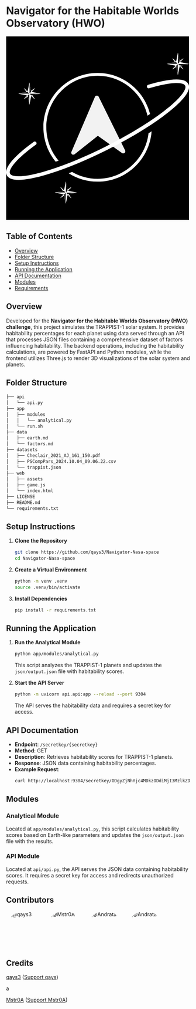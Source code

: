 # Navigator for the Habitable Worlds Observatory (HWO)

![alt text](img/EXOATLAS-2.png)


## Table of Contents
- [Overview](#overview)
- [Folder Structure](#folder-structure)
- [Setup Instructions](#setup-instructions)
- [Running the Application](#running-the-application)
- [API Documentation](#api-documentation)
- [Modules](#modules)
- [Requirements](#requirements)

## Overview
Developed for the **Navigator for the Habitable Worlds Observatory (HWO) challenge**, this project simulates the TRAPPIST-1 solar system. It provides habitability percentages for each planet using data served through an API that processes JSON files containing a comprehensive dataset of factors influencing habitability. The backend operations, including the habitability calculations, are powered by FastAPI and Python modules, while the frontend utilizes Three.js to render 3D visualizations of the solar system and planets.


## Folder Structure
```
├── api
│   └── api.py
├── app
│   ├── modules
│   │   └── analytical.py
│   └── run.sh
├── data
│   ├── earth.md
│   └── factors.md
├── datasets
│   ├── Checlair_2021_AJ_161_150.pdf
│   ├── PSCompPars_2024.10.04_09.06.22.csv
│   └── trappist.json
├── web
│   ├── assets
│   ├── game.js
│   └── index.html
├── LICENSE
├── README.md
└── requirements.txt
```

## Setup Instructions
1. **Clone the Repository**
   ```bash
   git clone https://github.com/qays3/Navigator-Nasa-space
   cd Navigator-Nasa-space
   ```

2. **Create a Virtual Environment**
   ```bash
   python -m venv .venv
   source .venv/bin/activate
   ```

3. **Install Dependencies**
   ```bash
   pip install -r requirements.txt
   ```

## Running the Application
1. **Run the Analytical Module**
   ```bash
   python app/modules/analytical.py
   ```
   This script analyzes the TRAPPIST-1 planets and updates the `json/output.json` file with habitability scores.

2. **Start the API Server**
   ```bash
   python -m uvicorn api.api:app --reload --port 9304
   ```
   The API serves the habitability data and requires a secret key for access.

## API Documentation
- **Endpoint**: `/secretkey/{secretkey}`
- **Method**: GET
- **Description**: Retrieves habitability scores for TRAPPIST-1 planets.
- **Response**: JSON data containing habitability percentages.
- **Example Request**:
  ```bash
  curl http://localhost:9304/secretkey/ODgyZjNhYjc4MDkzODdiMjI3MzlkZDVhMmYxNTAyMTc=
  ```

## Modules
### Analytical Module
Located at `app/modules/analytical.py`, this script calculates habitability scores based on Earth-like parameters and updates the `json/output.json` file with the results.

### API Module
Located at `api/api.py`, the API serves the JSON data containing habitability scores. It requires a secret key for access and redirects unauthorized requests.

## Contributors

<div style="display: flex; align-items: center; margin-bottom: 20px;">
    <a href="https://github.com/qays3" style="text-decoration: none; display: flex; align-items: center;">
        <img src="https://github.com/qays3.png" alt="@qays3" title="@qays3" width="100px" height="100px" style="border-radius: 50%; margin-right: 10px;">
    </a>
    <a href="https://github.com/Mstr0A" style="text-decoration: none; display: flex; align-items: center;">
        <img src="https://github.com/Mstr0A.png" alt="@Mstr0A" title="@Mstr0A" width="100px" height="100px" style="border-radius: 50%; margin-right: 10px;">
    </a>
    <a href="https://github.com/Wadee-Haddad" style="text-decoration: none; display: flex; align-items: center;">
        <img src="https://github.com/Wadee-Haddad.png" alt="@Andrata" title="@Andrata" width="100px" height="100px" style="border-radius: 50%; margin-right: 10px;">
    </a>
    <a href="https://github.com/Andrata" style="text-decoration: none; display: flex; align-items: center;">
        <img src="https://github.com/Andrata.png" alt="@Andrata" title="@Andrata" width="100px" height="100px" style="border-radius: 50%; margin-right: 10px;">
    </a>
</div>

## Credits
[qays3](https://github.com/qays3) ([Support qays](https://buymeacoffee.com/hidden))

a

[Mstr0A](https://github.com/Mstr0A) ([Support Mstr0A](https://buymeacoffee.com/mstr0a))
